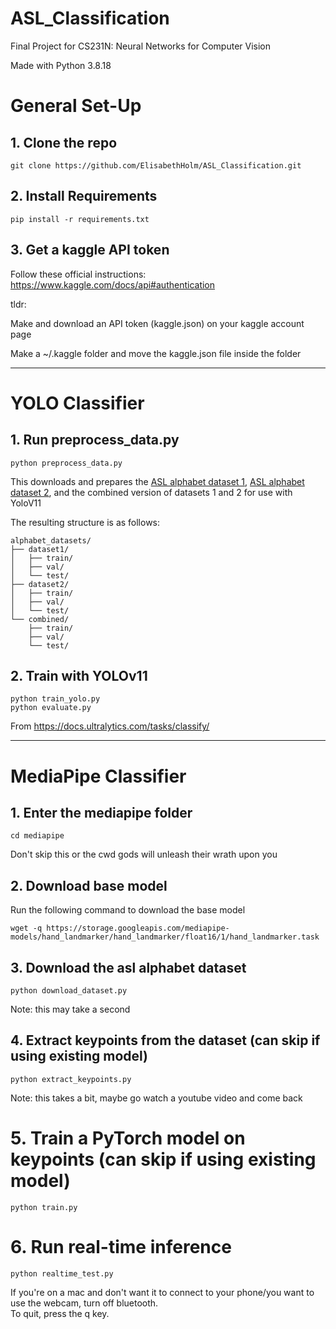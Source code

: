 # ASL_Classification
Final Project for CS231N: Neural Networks for Computer Vision

Made with Python 3.8.18
# General Set-Up

## 1. Clone the repo
```
git clone https://github.com/ElisabethHolm/ASL_Classification.git
```

## 2. Install Requirements
```
pip install -r requirements.txt
```

## 3. Get a kaggle API token
Follow these official instructions: https://www.kaggle.com/docs/api#authentication 

tldr: 

Make and download an API token (kaggle.json) on your kaggle account page

Make a ~/.kaggle folder and move the kaggle.json file inside the folder

_________
# YOLO Classifier
## 1. Run preprocess_data.py
```
python preprocess_data.py
```

This downloads and prepares the [ASL alphabet dataset 1](https://www.kaggle.com/datasets/grassknoted/asl-alphabet/data), [ASL alphabet dataset 2](https://www.kaggle.com/datasets/debashishsau/aslamerican-sign-language-aplhabet-dataset), and the combined version of datasets 1 and 2 for use with YoloV11

The resulting structure is as follows:
```
alphabet_datasets/
├── dataset1/
│   ├── train/
│   ├── val/
│   └── test/
├── dataset2/
│   ├── train/
│   ├── val/
│   └── test/
└── combined/
    ├── train/
    ├── val/
    └── test/
```

## 2. Train with YOLOv11

```
python train_yolo.py
python evaluate.py
```

From https://docs.ultralytics.com/tasks/classify/

___________
# MediaPipe Classifier
## 1. Enter the mediapipe folder
```
cd mediapipe
```
Don't skip this or the cwd gods will unleash their wrath upon you
## 2. Download base model
Run the following command to download the base model
```
wget -q https://storage.googleapis.com/mediapipe-models/hand_landmarker/hand_landmarker/float16/1/hand_landmarker.task
```

## 3. Download the asl alphabet dataset
```
python download_dataset.py
```
Note: this may take a second
## 4. Extract keypoints from the dataset (can skip if using existing model)
```
python extract_keypoints.py
```
Note: this takes a bit, maybe go watch a youtube video and come back
# 5. Train a PyTorch model on keypoints (can skip if using existing model)
```
python train.py
```

# 6. Run real-time inference
```
python realtime_test.py
```
If you're on a mac and don't want it to connect to your phone/you want to use the webcam, turn off bluetooth.  
To quit, press the q key.
